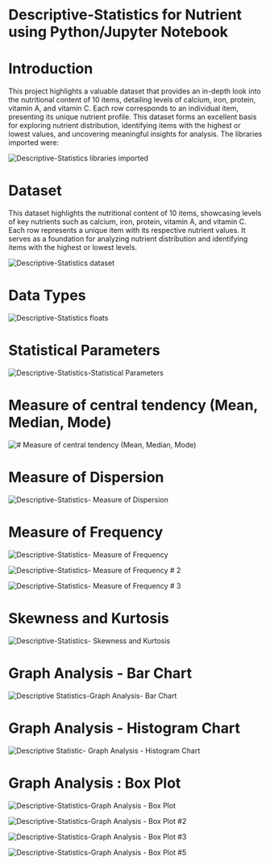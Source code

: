 # Descriptive-Statistics for Nutrient using Python/Jupyter Notebook

# Introduction
This project highlights a valuable dataset that provides an in-depth look into the nutritional content of 10 items, detailing levels of calcium, iron, protein, vitamin A, and vitamin C. Each row corresponds to an individual item, presenting its unique nutrient profile. This dataset forms an excellent basis for exploring nutrient distribution, identifying items with the highest or lowest values, and uncovering meaningful insights for analysis.
The libraries imported were:

 ![Descriptive-Statistics libraries imported](https://github.com/user-attachments/assets/22e55123-1cdf-4ba1-bd7d-b5302c5a9b32)


# Dataset
This dataset highlights the nutritional content of 10 items, showcasing levels of key nutrients such as calcium, iron, protein, vitamin A, and vitamin C. Each row represents a unique item with its respective nutrient values. It serves as a foundation for analyzing nutrient distribution and identifying items with the highest or lowest levels.

![Descriptive-Statistics dataset](https://github.com/user-attachments/assets/8fd878dd-9c2d-4414-8bee-7f47d930f211)

# Data Types

![Descriptive-Statistics floats](https://github.com/user-attachments/assets/3434089c-68e7-46d1-b759-085d2d4de133)

# Statistical Parameters

![Descriptive-Statistics-Statistical Parameters](https://github.com/user-attachments/assets/b4771e25-e849-4c03-844e-b9a245685978)

# Measure of central tendency (Mean, Median, Mode)

![# Measure of central tendency (Mean, Median, Mode)](https://github.com/user-attachments/assets/ac474f46-32d0-41fe-87f5-2e934c50bf0d)

# Measure of Dispersion

![Descriptive-Statistics- Measure of Dispersion](https://github.com/user-attachments/assets/6503343e-b902-488d-ab11-55efec6c38ca)

# Measure of Frequency

![Descriptive-Statistics- Measure of Frequency](https://github.com/user-attachments/assets/b1eedc68-01c4-4730-a807-b13812c4cd53)

![Descriptive-Statistics- Measure of Frequency # 2](https://github.com/user-attachments/assets/ecd63da8-c99b-4e77-a468-ea2844cbf6b1)

![Descriptive-Statistics- Measure of Frequency # 3](https://github.com/user-attachments/assets/53c585d4-aeb0-4ec0-975f-08c6363bb47f)

# Skewness and Kurtosis

![Descriptive-Statistics- Skewness and Kurtosis](https://github.com/user-attachments/assets/bdd6c00c-017d-468e-86f5-6012306a1d3f)

# Graph Analysis - Bar Chart

![Descriptive Statistics-Graph Analysis- Bar Chart](https://github.com/user-attachments/assets/27c8bec5-fa3c-437c-b534-460282253020)

# Graph Analysis - Histogram Chart

![Descriptive Statistic- Graph Analysis - Histogram Chart](https://github.com/user-attachments/assets/12de11c3-4dfc-4d53-ba37-a178266e3726)

# Graph Analysis : Box Plot

![Descriptive-Statistics-Graph Analysis - Box Plot](https://github.com/user-attachments/assets/8282fe68-4c43-4ac4-a0ba-4cdb3e5a0dca)

![Descriptive-Statistics-Graph Analysis - Box Plot #2](https://github.com/user-attachments/assets/806ee978-10fb-46e4-94c0-f07a42e5883d)

![Descriptive-Statistics-Graph Analysis - Box Plot #3](https://github.com/user-attachments/assets/4d58759b-799c-43e6-8a7d-60e4585629c5)

![Descriptive-Statistics-Graph Analysis - Box Plot #5](https://github.com/user-attachments/assets/cca97a1e-95ab-4595-b62c-9e9527a202b1)



